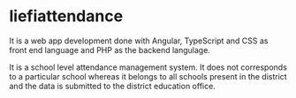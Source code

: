 # liefiattendance

It is a web app development done with Angular, TypeScript and CSS as front end language and PHP as the backend langulage.

It is a school level attendance management system. It does not corresponds to a particular school whereas it belongs to all schools present in the district and the data is submitted to the district education office.


